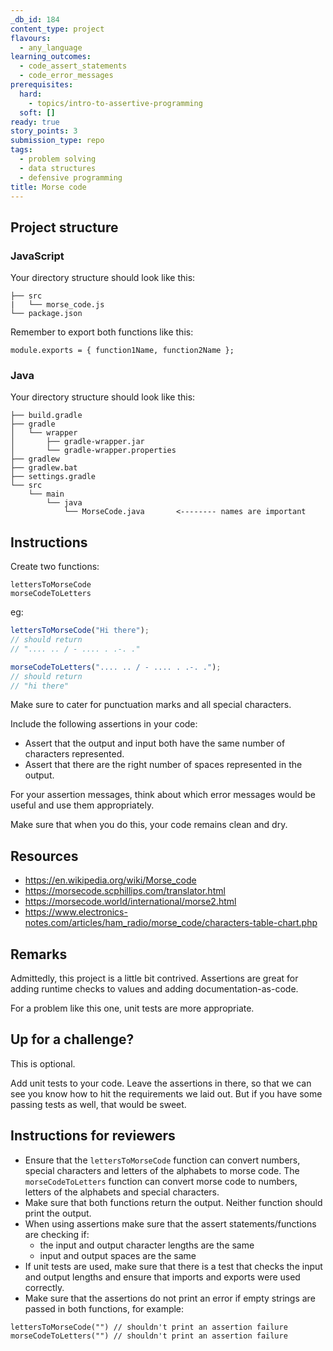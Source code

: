 ```yaml
---
_db_id: 184
content_type: project
flavours:
  - any_language
learning_outcomes:
  - code_assert_statements
  - code_error_messages
prerequisites:
  hard:
    - topics/intro-to-assertive-programming
  soft: []
ready: true
story_points: 3
submission_type: repo
tags:
  - problem solving
  - data structures
  - defensive programming
title: Morse code
---
```


## Project structure

### JavaScript

Your directory structure should look like this:

```
├── src
|   └── morse_code.js
└── package.json
```

Remember to export both functions like this:

```
module.exports = { function1Name, function2Name };
```

### Java

Your directory structure should look like this:

```
├── build.gradle
├── gradle
│   └── wrapper
│       ├── gradle-wrapper.jar
│       └── gradle-wrapper.properties
├── gradlew
├── gradlew.bat
├── settings.gradle
└── src
    └── main
        └── java
            └── MorseCode.java       <-------- names are important
```

## Instructions

Create two functions:

```
lettersToMorseCode
morseCodeToLetters
```

eg:

```js
lettersToMorseCode("Hi there");
// should return
// ".... .. / - .... . .-. ."

morseCodeToLetters(".... .. / - .... . .-. .");
// should return
// "hi there"
```

Make sure to cater for punctuation marks and all special characters.

Include the following assertions in your code:

- Assert that the output and input both have the same number of characters represented.
- Assert that there are the right number of spaces represented in the output.

For your assertion messages, think about which error messages would be useful and use them appropriately.

Make sure that when you do this, your code remains clean and dry.

## Resources

- https://en.wikipedia.org/wiki/Morse_code
- https://morsecode.scphillips.com/translator.html
- https://morsecode.world/international/morse2.html
- https://www.electronics-notes.com/articles/ham_radio/morse_code/characters-table-chart.php

## Remarks

Admittedly, this project is a little bit contrived. Assertions are great for adding runtime checks to values and adding documentation-as-code.

For a problem like this one, unit tests are more appropriate.

## Up for a challenge?

This is optional.

Add unit tests to your code. Leave the assertions in there, so that we can see you know how to hit the requirements we laid out. But if you have some passing tests as well, that would be sweet.

## Instructions for reviewers

- Ensure that the `lettersToMorseCode` function can convert numbers, special characters and letters of the alphabets to morse code. The `morseCodeToLetters` function can convert morse code to numbers, letters of the alphabets and special characters.
- Make sure that both functions return the output. Neither function should print the output.
- When using assertions make sure that the assert statements/functions are checking if:
  - the input and output character lengths are the same
  - input and output spaces are the same
- If unit tests are used, make sure that there is a test that checks the input and output lengths and ensure that imports and exports were used correctly.
- Make sure that the assertions do not print an error if empty strings are passed in both functions, for example:

```
lettersToMorseCode("") // shouldn't print an assertion failure
morseCodeToLetters("") // shouldn't print an assertion failure
```
